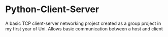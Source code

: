 # Python-Client-Server
A basic TCP client-server networking project created as a group project in my first year of Uni. Allows basic communication between a host and client

